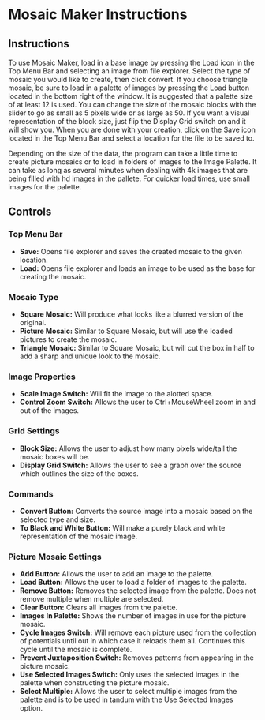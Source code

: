 # Mosaic Maker Instructions
<h2> Instructions </h2>
<p>
  To use Mosaic Maker, load in a base image by pressing the Load icon in the Top Menu Bar and selecting an image from file explorer.
  Select the type of mosaic you would like to create, then click convert. If you choose triangle mosaic, be sure to load in a palette
  of images by pressing the Load button located in the bottom right of the window. It is suggested that a palette size of at least 12
  is used. You can change the size of the mosaic blocks with the slider to go as small as 5 pixels wide or as large as 50. If you want
  a visual representation of the block size, just flip the Display Grid switch on and it will show you. When you are done with your
  creation, click on the Save icon located in the Top Menu Bar and select a location for the file to be saved to.
</p>

<p>
  Depending on the size of the data, the program can take a little time to create picture mosaics or to load in folders of images to
  the Image Palette. It can take as long as several minutes when dealing with 4k images that are being filled with hd images in the
  pallete. For quicker load times, use small images for the palette.
</p>

<h2> Controls </h2>
<h3> Top Menu Bar </h3>
<ul>
  <li> <b>Save:</b> Opens file explorer and saves the created mosaic to the given location.</li>
  <li> <b>Load:</b> Opens file explorer and loads an image to be used as the base for creating the mosaic.</li>
</ul>

<h3> Mosaic Type </h3>
<ul>
  <li> <b>Square Mosaic:</b> Will produce what looks like a blurred version of the original.</li>
  <li> <b>Picture Mosaic:</b> Similar to Square Mosaic, but will use the loaded pictures to create the mosaic.</li>
  <li> <b>Triangle Mosaic:</b> Similar to Square Mosaic, but will cut the box in half to add a sharp and unique look to the mosaic.</li>
</ul>

<h3> Image Properties </h3>
<ul>
  <li> <b>Scale Image Switch:</b> Will fit the image to the alotted space.</li>
  <li> <b>Control Zoom Switch:</b> Allows the user to Ctrl+MouseWheel zoom in and out of the images.</li>
</ul>

<h3> Grid Settings </h3>
<ul>
  <li> <b>Block Size:</b> Allows the user to adjust how many pixels wide/tall the mosaic boxes will be.</li>
  <li> <b>Display Grid Switch:</b> Allows the user to see a graph over the source which outlines the size of the boxes.</li>
</ul>

<h3> Commands </h3>
<ul>
  <li> <b>Convert Button:</b> Converts the source image into a mosaic based on the selected type and size.</li>
  <li> <b>To Black and White Button:</b> Will make a purely black and white representation of the mosaic image.</li>
</ul>

<h3> Picture Mosaic Settings </h3>
<ul>
  <li> <b>Add Button:</b> Allows the user to add an image to the palette.</li>
  <li> <b>Load Button:</b> Allows the user to load a folder of images to the palette.</li>
  <li> <b>Remove Button:</b> Removes the selected image from the palette. Does not remove multiple when multiple are selected.</li>
  <li> <b>Clear Button:</b> Clears all images from the palette.</li>
  <li> <b>Images In Palette:</b> Shows the number of images in use for the picture mosaic.</li>
  <li> <b>Cycle Images Switch:</b> Will remove each picture used from the collection of potentials until out in which case it reloads them 
                                    all. Continues this cycle until the mosaic is complete.</li>
  <li> <b>Prevent Juxtaposition Switch:</b> Removes patterns from appearing in the picture mosaic.</li>
  <li> <b>Use Selected Images Switch:</b> Only uses the selected images in the palette when constructing the picture mosaic.</li>
  <li> <b>Select Multiple:</b> Allows the user to select multiple images from the palette and is to be used in tandum with the
                                Use Selected Images option.</li>
</ul>
